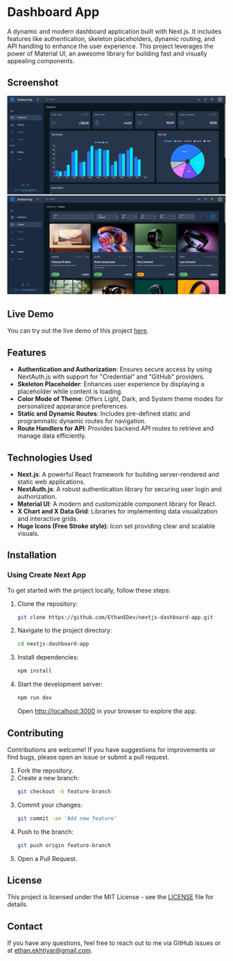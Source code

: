 # Dashboard App
A dynamic and modern dashboard application built with Next.js. It includes features like authentication, skeleton placeholders, dynamic routing, and API handling to enhance the user experience. This project leverages the power of Material UI, an awesome library for building fast and visually appealing components.

## Screenshot  
![Todo List Screenshot](./screenshot.png)  <!-- Replace with the path to your screenshot image -->

## Live Demo  
You can try out the live demo of this project [here](https://nextjs-dashboard-app-mui.vercel.app/).

## Features  
- **Authentication and Authorization**: Ensures secure access by using NextAuth.js with support for "Credential" and "GitHub" providers.  
- **Skeleton Placeholder**: Enhances user experience by displaying a placeholder while content is loading.  
- **Color Mode of Theme**: Offers Light, Dark, and System theme modes for personalized appearance preferences.  
- **Static and Dynamic Routes**: Includes pre-defined static and programmatic dynamic routes for navigation.  
- **Route Handlers for API**: Provides backend API routes to retrieve and manage data efficiently.  

## Technologies Used  
- **Next.js**: A powerful React framework for building server-rendered and static web applications.  
- **NextAuth.js**: A robust authentication library for securing user login and authorization.  
- **Material UI**: A modern and customizable component library for React.  
- **X Chart and X Data Grid**: Libraries for implementing data visualization and interactive grids.  
- **Huge Icons (Free Stroke style)**: Icon set providing clear and scalable visuals.  

## Installation  

### Using Create Next App  
To get started with the project locally, follow these steps:  

1. Clone the repository:  
   ```bash  
   git clone https://github.com/EthanEDev/nextjs-dashboard-app.git  
   ```  

2. Navigate to the project directory:  
   ```bash  
   cd nextjs-dashboard-app  
   ```  

3. Install dependencies:  
   ```bash  
   npm install  
   ```  

4. Start the development server:  
   ```bash  
   npm run dev  
   ```  

   Open [http://localhost:3000](http://localhost:3000) in your browser to explore the app.  

## Contributing  
Contributions are welcome! If you have suggestions for improvements or find bugs, please open an issue or submit a pull request.  

1. Fork the repository.  
2. Create a new branch:  
   ```bash  
   git checkout -b feature-branch  
   ```  
3. Commit your changes:  
   ```bash  
   git commit -am 'Add new feature'  
   ```  
4. Push to the branch:  
   ```bash  
   git push origin feature-branch  
   ```  
5. Open a Pull Request.  

## License  
This project is licensed under the MIT License - see the [LICENSE](./LICENSE) file for details.  

## Contact  
If you have any questions, feel free to reach out to me via GitHub issues or at ethan.ekhtiyar@gmail.com.  
